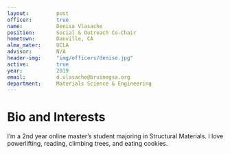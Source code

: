 ```yaml
---
layout:     	post
officer: 		true
name:      		Denisa Vlasache
position: 		Social & Outreach Co-Chair
hometown: 		Danville, CA
alma_mater: 	UCLA
advisor: 		N/A
header-img: 	"img/officers/denise.jpg"
active: 		true
year:  			2019
email: 			d.vlasache@bruinegsa.org
department: 	Materials Science & Engineering
---
```


# Bio and Interests
I’m a 2nd year online master’s student majoring in Structural Materials. I love powerlifting, reading, climbing trees, and eating cookies. 

